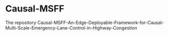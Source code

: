 # Causal-MSFF
The repository Causal-MSFF-An-Edge-Deployable-Framework-for-Causal-Multi-Scale-Emergency-Lane-Control-in-Highway-Congestion

